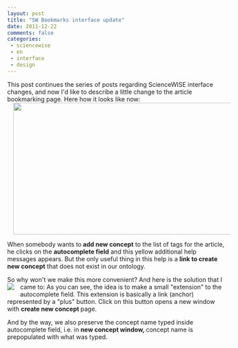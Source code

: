 ```yaml
---
layout: post
title: "SW Bookmarks interface update"
date: 2011-12-22
comments: false
categories:
 - sciencewise
 - en
 - interface
 - design
---
```



This post continues the series of posts regarding ScienceWISE interface changes, and now I'd like to describe a little change to the article bookmarking page. Here how it looks like now:
<a href="http://1.bp.blogspot.com/-yNH7F92YtVU/TvJUtLtsuDI/AAAAAAAADGM/ff5P7YohPJE/s1600/add_concept.png" imageanchor="1" style="margin-left: 1em; margin-right: 1em;"><img border="0" height="306" src="http://1.bp.blogspot.com/-yNH7F92YtVU/TvJUtLtsuDI/AAAAAAAADGM/ff5P7YohPJE/s640/add_concept.png" width="640" /></a>

When somebody wants to<b> add new concept</b> to the list of tags for the article, he clicks on the <b>autocomplete field</b> and this yellow additional help messages appears. But the only useful thing in this help is a <b>link to create new concept</b> that does not exist in our ontology.

So why won't we make this more convenient? And here is the solution that I came to:
<a href="http://2.bp.blogspot.com/-J9Ga3JUSc40/TvJO61z5LWI/AAAAAAAADGE/gCX-iwWexdU/s1600/add_concept1.png" imageanchor="1" style="clear: left; float: left; margin-bottom: 1em; margin-right: 1em;"><img border="0" src="http://2.bp.blogspot.com/-J9Ga3JUSc40/TvJO61z5LWI/AAAAAAAADGE/gCX-iwWexdU/s1600/add_concept1.png" /></a>As you can see, the idea is to make a small "extension" to the autocomplete field. This extension is basically a link (anchor) represented by a "plus" button. Click on this button opens a new window with <b>create new concept </b>page.

And by the way, we also preserve the concept name typed inside autocomplete field, i.e. in <b>new concept window, </b>concept name is prepopulated with what was typed.
